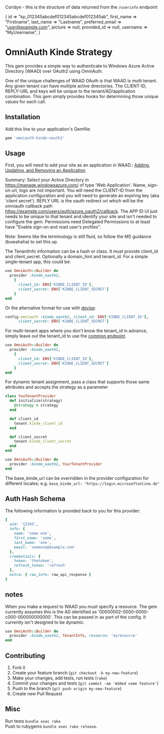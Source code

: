 Coridyn - this is the structure of data returned from the `/userinfo` endpoint

{
  id => "kp_012345abcdef012345abcdef012345ab",
  first_name => "Firstname",
  last_name => "Lastname",
  preferred_email => "user@example.com",
  picture => null,
  provided_id => null,
  username => "MyUsername",
}





# OmniAuth Kinde Strategy

This gem provides a simple way to authenticate to Windows Azure Active Directory (WAAD) over OAuth2 using OmniAuth.

One of the unique challenges of WAAD OAuth is that WAAD is multi tenant. Any given tenant can have multiple active
directories. The CLIENT-ID, REPLY-URL and keys will be unique to the tenant/AD/application combination. This gem simply
provides hooks for determining those unique values for each call.

## Installation

Add this line to your application's Gemfile:

```ruby
gem 'omniauth-kinde-oauth2'
```

## Usage

First, you will need to add your site as an application in WAAD.:
[Adding, Updating, and Removing an Application](http://msdn.microsoft.com/en-us/library/azure/dn132599.aspx)

Summary:
Select your Active Directory in https://manage.windowsazure.com/<tenantid> of type 'Web Application'. Name, sign-on url,
logo are not important.  You will need the CLIENT-ID from the application configuration and you will need to generate
an expiring key (aka 'client secret').  REPLY URL is the oauth redirect uri which will be the omniauth callback path
https://example.com/users/auth/azure_oauth2/callback. The APP ID UI just needs to be unique to that tenant and identify
your site and isn't needed to configure the gem.
Permissions need Delegated Permissions to at least have "Enable sign-on and read user's profiles".

Note: Seems like the terminology is still fluid, so follow the MS guidance (buwahaha) to set this up.

The TenantInfo information can be a hash or class. It must provide client_id and client_secret.
Optionally a domain_hint and tenant_id. For a simple single-tenant app, this could be:

```ruby
use OmniAuth::Builder do
  provider :kinde_oauth2,
    {
      client_id: ENV['KINDE_CLIENT_ID'],
      client_secret: ENV['KINDE_CLIENT_SECRET']
    }
end
```

Or the alternative format for use with [devise](https://github.com/plataformatec/devise):

```ruby
config.omniauth :kinde_oauth2, client_id: ENV['KINDE_CLIENT_ID'],
      client_secret: ENV['KINDE_CLIENT_SECRET']
```

For multi-tenant apps where you don't know the tenant_id in advance, simply leave out the tenant_id to use the 
[common endpoint](http://msdn.microsoft.com/en-us/library/azure/dn645542.aspx).

```ruby
use OmniAuth::Builder do
  provider :kinde_oauth2,
    {
      client_id: ENV['KINDE_CLIENT_ID'],
      client_secret: ENV['KINDE_CLIENT_SECRET']
    }
end
```

For dynamic tenant assignment, pass a class that supports those same attributes and accepts the strategy as a parameter

```ruby
class YouTenantProvider
  def initialize(strategy)
    @strategy = strategy
  end

  def client_id
    tenant.kinde_client_id
  end

  def client_secret
    tenant.kinde_client_secret
  end
end

use OmniAuth::Builder do
  provider :kinde_oauth2, YourTenantProvider
end
```

The base_kinde_url can be overridden in the provider configuration for different locales; e.g. `base_kinde_url: "https://login.microsoftonline.de"`


## Auth Hash Schema

The following information is provided back to you for this provider:

```ruby
{
  uid: '12345',
  info: {
    name: 'some one',
    first_name: 'some',
    last_name: 'one',
    email: 'someone@example.com'
  },
  credentials: {
    token: 'thetoken',
    refresh_token: 'refresh'
  },
  extra: { raw_info: raw_api_response }
}
```
## notes

When you make a request to WAAD you must specify a resource. The gem currently assumes this is the AD identified as '00000002-0000-0000-c000-000000000000'.
This can be passed in as part of the config. It currently isn't designed to be dynamic.

```ruby
use OmniAuth::Builder do
  provider :kinde_oauth2, TenantInfo, resource: 'myresource'
end
```

## Contributing

1. Fork it
2. Create your feature branch (`git checkout -b my-new-feature`)
3. Make your changes, add tests, run tests (`rake`)
4. Commit your changes and tests  (`git commit -am 'Added some feature'`)
5. Push to the branch (`git push origin my-new-feature`)
6. Create new Pull Request


## Misc
Run tests `bundle exec rake`  
Push to rubygems `bundle exec rake release`.
 
